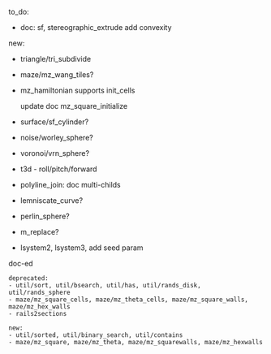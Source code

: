 to_do:

- doc: sf, stereographic_extrude add convexity

new:

- triangle/tri_subdivide

- maze/mz_wang_tiles?

- mz_hamiltonian supports init_cells

   update doc mz_square_initialize

- surface/sf_cylinder?
- noise/worley_sphere?
- voronoi/vrn_sphere?
- t3d - roll/pitch/forward
- polyline_join: doc multi-childs

- lemniscate_curve?
- perlin_sphere?


- m_replace?

- lsystem2, lsystem3, add seed param

doc-ed

    deprecated:
    - util/sort, util/bsearch, util/has, util/rands_disk, util/rands_sphere
    - maze/mz_square_cells, maze/mz_theta_cells, maze/mz_square_walls, maze/mz_hex_walls
    - rails2sections

    new:
    - util/sorted, util/binary_search, util/contains
    - maze/mz_square, maze/mz_theta, maze/mz_squarewalls, maze/mz_hexwalls
    
